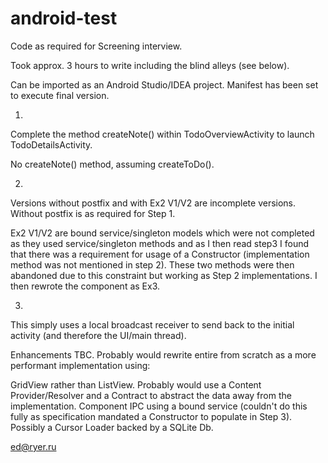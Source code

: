 android-test
============

Code as required for Screening interview.

Took approx. 3 hours to write including the blind alleys (see below).

Can be imported as an Android Studio/IDEA project.
Manifest has been set to execute final version.

1.
Complete the method createNote() within TodoOverviewActivity to launch
TodoDetailsActivity.

No createNote() method, assuming createToDo().

2.
Versions without postfix and with Ex2 V1/V2 are incomplete versions.
Without postfix is as required for Step 1.

Ex2 V1/V2 are bound service/singleton models which were not completed as they used service/singleton methods and as I 
then read step3 I found that there was a requirement for usage of a Constructor (implementation method was not mentioned in
step 2). These two methods were then abandoned due to this constraint but working as Step 2 implementations. I then rewrote
the component as Ex3.

3.
This simply uses a local broadcast receiver to send back to the initial activity (and therefore the UI/main thread).


Enhancements TBC.
Probably would rewrite entire from scratch as a more performant implementation using:

GridView rather than ListView.
Probably would use a Content Provider/Resolver and a Contract to abstract the data away from the implementation.
Component IPC using a bound service (couldn't do this fully as specification mandated a Constructor to populate in Step 3).
Possibly a Cursor Loader backed by a SQLite Db.

ed@ryer.ru
